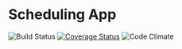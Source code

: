 # Scheduling App

![Build Status](https://codeship.com/projects/9aef4ef0-0989-0134-5e72-7247b3758444/status?branch=master)
[![Coverage Status](https://coveralls.io/repos/github/evanlouden/exReg/badge.svg?branch=master)](https://coveralls.io/github/evanlouden/exReg?branch=master)
![Code Climate](https://codeclimate.com/github/evanlouden/exReg.png)
